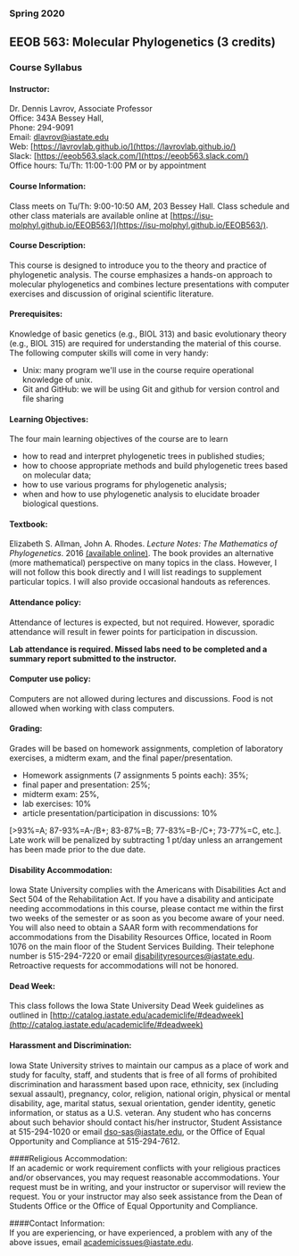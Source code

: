 ### Spring 2020
## EEOB 563: Molecular Phylogenetics (3 credits)
### Course Syllabus

#### Instructor:	
Dr. Dennis Lavrov, Associate Professor  
Office: 343A Bessey Hall,  
Phone: 294-9091  
Email: [dlavrov@iastate.edu](mailto:dlavrov@iastate.edu)  
Web: [https://lavrovlab.github.io/](https://lavrovlab.github.io/)  
Slack: [https://eeob563.slack.com/](https://eeob563.slack.com/)  
Office hours: Tu/Th: 11:00-1:00 PM or by appointment  

#### Course Information:  
Class meets on Tu/Th: 9:00-10:50 AM, 203 Bessey Hall. 
Class schedule and other class materials are available online at [https://isu-molphyl.github.io/EEOB563/](https://isu-molphyl.github.io/EEOB563/).

#### Course Description:  
This course is designed to introduce you to the theory and practice of phylogenetic analysis.  The course emphasizes a hands-on approach to molecular phylogenetics and combines lecture presentations with computer exercises and discussion of original scientific literature.

#### Prerequisites:  
Knowledge of basic genetics (e.g., BIOL 313) and basic evolutionary theory (e.g., BIOL 315) are required for understanding the material of this course.  The following computer skills will come in very handy:

- Unix: many program we'll use in the course require operational knowledge of unix.
- Git and GitHub: we will be using Git and github for version control and file sharing

#### Learning Objectives:  
The four main learning objectives of the course are to learn 

- how to read and interpret phylogenetic trees in published studies;  
- how to choose appropriate methods and build phylogenetic trees based on molecular data;  
- how to use various programs for phylogenetic analysis;  
- when and how to use phylogenetic analysis to elucidate broader biological questions.  

#### Textbook:  
Elizabeth S. Allman, John A. Rhodes. *Lecture Notes: The Mathematics of Phylogenetics*.  2016 [(available online)](https://jarhodesuaf.github.io/PhyloBook.pdf). The book provides an alternative (more mathematical) perspective on many topics in the class. However, I will not follow this book directly and I will list readings to supplement particular topics.  I will also provide occasional handouts as references.

#### Attendance policy:  
Attendance of lectures is expected, but not required. However, sporadic attendance will result in fewer points for participation in discussion.

__Lab attendance is required. Missed labs need to be completed and a summary report submitted to the instructor.__

#### Computer use policy: 
Computers are not allowed during lectures and discussions. Food is not allowed when working with class computers.

#### Grading:  
Grades will be based on homework assignments, completion of laboratory exercises, a midterm exam, and the final paper/presentation.  

- Homework assignments (7 assignments 5 points each): 35%; 
- final paper and presentation: 25%; 
- midterm exam: 25%, 
- lab exercises: 10%
- article presentation/participation in discussions: 10% 

[>93%=A; 87-93%=A-/B+; 83-87%=B; 77-83%=B-/C+; 73-77%=C, etc.]. Late work will be penalized by subtracting 1 pt/day unless an arrangement has been made prior to the due date.

#### Disability Accommodation:  
Iowa State University complies with the Americans with Disabilities Act and Sect 504 of the Rehabilitation Act. If you have a disability and anticipate needing accommodations in this course, please contact me within the first two weeks of the semester or as soon as you become aware of your need. You will also need to obtain a SAAR form with recommendations for accommodations from the Disability Resources Office, located in Room 1076 on the main floor of the Student Services Building. Their telephone number is 515-294-7220 or email [disabilityresources@iastate.edu](mailto:disabilityresources@iastate.edu). Retroactive requests for accommodations will not be honored.

#### Dead Week:  
This class follows the Iowa State University Dead Week guidelines as outlined in [http://catalog.iastate.edu/academiclife/#deadweek](http://catalog.iastate.edu/academiclife/#deadweek)
 
#### Harassment and Discrimination:  
Iowa State University strives to maintain our campus as a place of work and study for faculty, staff, and students that is free of all forms of prohibited discrimination and harassment based upon race, ethnicity, sex (including sexual assault), pregnancy, color, religion, national origin, physical or mental disability, age, marital status, sexual orientation, gender identity, genetic information, or status as a U.S. veteran. Any student who has concerns about such behavior should contact his/her instructor, Student Assistance at 515-294-1020 or email [dso-sas@iastate.edu](mailto:dso-sas@iastate.edu), or the Office of Equal Opportunity and Compliance at 515-294-7612.

####Religious Accommodation:  
If an academic or work requirement conflicts with your religious practices and/or observances, you may request reasonable accommodations. Your request must be in writing, and your instructor or supervisor will review the request. You or your instructor may also seek assistance from the Dean of Students Office or the Office of Equal Opportunity and Compliance.

####Contact Information:  
If you are experiencing, or have experienced, a problem with any of the above issues, email [academicissues@iastate.edu](mailto:academicissues@iastate.edu).